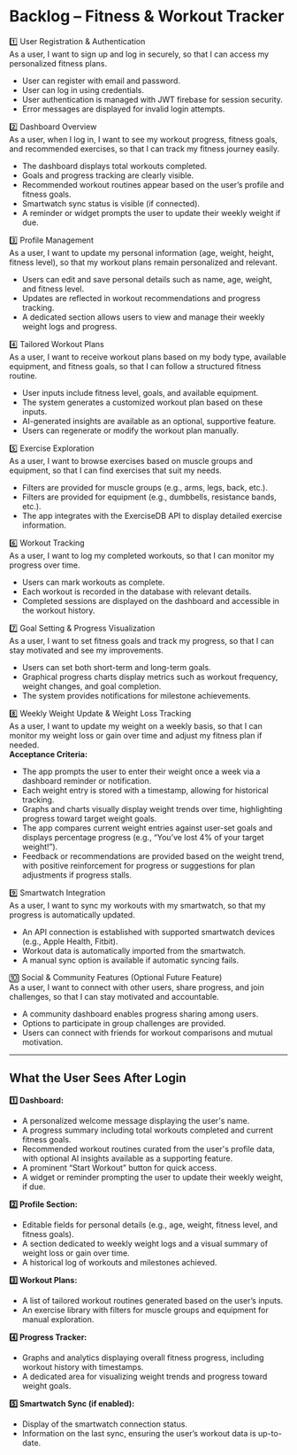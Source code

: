 # Backlog – Fitness & Workout Tracker

1️⃣ User Registration & Authentication  
As a user, I want to sign up and log in securely, so that I can access my personalized fitness plans.  
- User can register with email and password.  
- User can log in using credentials.  
- User authentication is managed with JWT firebase for session security.  
- Error messages are displayed for invalid login attempts.

2️⃣ Dashboard Overview  
As a user, when I log in, I want to see my workout progress, fitness goals, and recommended exercises, so that I can track my fitness journey easily.  
- The dashboard displays total workouts completed.  
- Goals and progress tracking are clearly visible.  
- Recommended workout routines appear based on the user’s profile and fitness goals.  
- Smartwatch sync status is visible (if connected).  
- A reminder or widget prompts the user to update their weekly weight if due.

3️⃣ Profile Management  
As a user, I want to update my personal information (age, weight, height, fitness level), so that my workout plans remain personalized and relevant.  
- Users can edit and save personal details such as name, age, weight, and fitness level.  
- Updates are reflected in workout recommendations and progress tracking.  
- A dedicated section allows users to view and manage their weekly weight logs and progress.

4️⃣ Tailored Workout Plans  
As a user, I want to receive workout plans based on my body type, available equipment, and fitness goals, so that I can follow a structured fitness routine.  
- User inputs include fitness level, goals, and available equipment.  
- The system generates a customized workout plan based on these inputs.  
- AI-generated insights are available as an optional, supportive feature.  
- Users can regenerate or modify the workout plan manually.

5️⃣ Exercise Exploration  
As a user, I want to browse exercises based on muscle groups and equipment, so that I can find exercises that suit my needs.  
- Filters are provided for muscle groups (e.g., arms, legs, back, etc.).  
- Filters are provided for equipment (e.g., dumbbells, resistance bands, etc.).  
- The app integrates with the ExerciseDB API to display detailed exercise information.

6️⃣ Workout Tracking  
As a user, I want to log my completed workouts, so that I can monitor my progress over time.  
- Users can mark workouts as complete.  
- Each workout is recorded in the database with relevant details.  
- Completed sessions are displayed on the dashboard and accessible in the workout history.

7️⃣ Goal Setting & Progress Visualization  
As a user, I want to set fitness goals and track my progress, so that I can stay motivated and see my improvements.  
- Users can set both short-term and long-term goals.  
- Graphical progress charts display metrics such as workout frequency, weight changes, and goal completion.  
- The system provides notifications for milestone achievements.

8️⃣ Weekly Weight Update & Weight Loss Tracking  
As a user, I want to update my weight on a weekly basis, so that I can monitor my weight loss or gain over time and adjust my fitness plan if needed.  
**Acceptance Criteria:**  
- The app prompts the user to enter their weight once a week via a dashboard reminder or notification.  
- Each weight entry is stored with a timestamp, allowing for historical tracking.  
- Graphs and charts visually display weight trends over time, highlighting progress toward target weight goals.  
- The app compares current weight entries against user-set goals and displays percentage progress (e.g., “You’ve lost 4% of your target weight!”).  
- Feedback or recommendations are provided based on the weight trend, with positive reinforcement for progress or suggestions for plan adjustments if progress stalls.

9️⃣ Smartwatch Integration  
As a user, I want to sync my workouts with my smartwatch, so that my progress is automatically updated.  
- An API connection is established with supported smartwatch devices (e.g., Apple Health, Fitbit).  
- Workout data is automatically imported from the smartwatch.  
- A manual sync option is available if automatic syncing fails.

🔟 Social & Community Features (Optional Future Feature)  
As a user, I want to connect with other users, share progress, and join challenges, so that I can stay motivated and accountable.  
- A community dashboard enables progress sharing among users.  
- Options to participate in group challenges are provided.  
- Users can connect with friends for workout comparisons and mutual motivation.

---

## What the User Sees After Login

**1️⃣ Dashboard:**  
- A personalized welcome message displaying the user's name.  
- A progress summary including total workouts completed and current fitness goals.  
- Recommended workout routines curated from the user's profile data, with optional AI insights available as a supporting feature.  
- A prominent “Start Workout” button for quick access.  
- A widget or reminder prompting the user to update their weekly weight, if due.

**2️⃣ Profile Section:**  
- Editable fields for personal details (e.g., age, weight, fitness level, and fitness goals).  
- A section dedicated to weekly weight logs and a visual summary of weight loss or gain over time.  
- A historical log of workouts and milestones achieved.

**3️⃣ Workout Plans:**  
- A list of tailored workout routines generated based on the user’s inputs.  
- An exercise library with filters for muscle groups and equipment for manual exploration.

**4️⃣ Progress Tracker:**  
- Graphs and analytics displaying overall fitness progress, including workout history with timestamps.  
- A dedicated area for visualizing weight trends and progress toward weight goals.

**5️⃣ Smartwatch Sync (if enabled):**  
- Display of the smartwatch connection status.  
- Information on the last sync, ensuring the user’s workout data is up-to-date.
